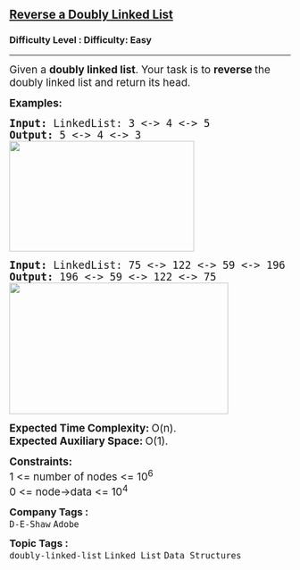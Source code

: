 <h2><a href="https://www.geeksforgeeks.org/problems/reverse-a-doubly-linked-list/1?page=1&category=Linked%20List&status=unsolved,attempted&sortBy=submissions">Reverse a Doubly Linked List</a></h2><h3>Difficulty Level : Difficulty: Easy</h3><hr><div class="problems_problem_content__Xm_eO"><p><span style="font-size: 14pt;">Given a <strong>doubly linked list</strong>. Your task is to <strong>reverse </strong>the doubly linked list and return its head.</span></p>
<p><span style="font-size: 14pt;"><strong>Examples:</strong></span></p>
<pre><span style="font-size: 14pt;"><strong>Input: </strong>LinkedList: 3 &lt;-&gt; 4 &lt;-&gt; 5
<strong>Output: </strong>5 &lt;-&gt; 4 &lt;-&gt; 3<br><img src="https://media.geeksforgeeks.org/img-practice/prod/addEditProblem/700137/Web/Other/blobid1_1724317926.png" width="331" height="198"><br></span></pre>
<pre><span style="font-size: 14pt;"><strong>Input: </strong>LinkedList: 75 &lt;-&gt; 122 &lt;-&gt; 59 &lt;-&gt; 196
<strong>Output: </strong>196 &lt;-&gt; 59 &lt;-&gt; 122 &lt;-&gt; 75<br><img src="https://media.geeksforgeeks.org/img-practice/prod/addEditProblem/700137/Web/Other/blobid0_1724317913.png" width="392" height="235"><br></span></pre>
<p><span style="font-size: 14pt;"><strong>Expected Time Complexity:&nbsp;</strong>O(n).<br><strong>Expected Auxiliary Space:&nbsp;</strong>O(1).</span></p>
<p><span style="font-size: 14pt;"><strong>Constraints:</strong><br>1 &lt;= number of nodes &lt;= 10<sup>6</sup><br>0 &lt;= node-&gt;data &lt;= 10<sup>4</sup></span></p></div><p><span style=font-size:18px><strong>Company Tags : </strong><br><code>D-E-Shaw</code>&nbsp;<code>Adobe</code>&nbsp;<br><p><span style=font-size:18px><strong>Topic Tags : </strong><br><code>doubly-linked-list</code>&nbsp;<code>Linked List</code>&nbsp;<code>Data Structures</code>&nbsp;